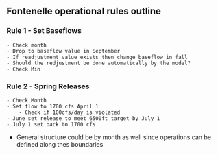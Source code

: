 ## Fontenelle operational rules outline 
### Rule 1 - Set Baseflows
	- Check month 
	- Drop to baseflow value in September
	- If readjustment value exists then change baseflow in fall
	- Should the redjustment be done automatically by the model?
	- Check Min 
### Rule 2 - Spring Releases
	- Check Month 
	- Set flow to 1700 cfs April 1
		- Check if 100cfs/day is violated
	- June set release to meet 6500ft target by July 1
	- July 1 set back to 1700 cfs 

- General structure could be by month as well since operations can be defined along thes boundaries 